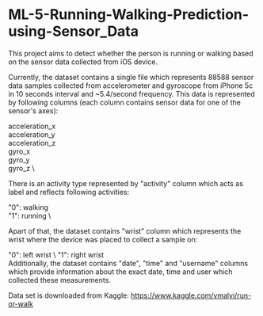 # ML-5-Running-Walking-Prediction-using-Sensor_Data
This project aims to detect whether the person is running or walking based on the sensor data collected from iOS device.

Currently, the dataset contains a single file which represents 88588 sensor data samples collected from accelerometer and gyroscope from iPhone 5c in 10 seconds interval and ~5.4/second frequency. This data is represented by following columns (each column contains sensor data for one of the sensor's axes):

acceleration_x \
acceleration_y \
acceleration_z \
gyro_x \
gyro_y \
gyro_z \

There is an activity type represented by "activity" column which acts as label and reflects following activities:

"0": walking \
"1": running \

Apart of that, the dataset contains "wrist" column which represents the wrist where the device was placed to collect a sample on:

"0": left wrist \ 
"1": right wrist \
Additionally, the dataset contains "date", "time" and "username" columns which provide information about the exact date, time and user which collected these measurements.

Data set is downloaded from Kaggle: https://www.kaggle.com/vmalyi/run-or-walk

